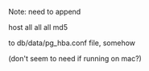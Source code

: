 Note: need to append

host all all all md5

to db/data/pg_hba.conf file, somehow

(don't seem to need if running on mac?)
